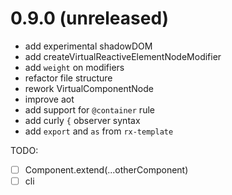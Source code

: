 # 0.9.0 (unreleased)

- add experimental shadowDOM
- add createVirtualReactiveElementNodeModifier
- add `weight` on modifiers
- refactor file structure
- rework VirtualComponentNode
- improve aot
- add support for `@container` rule
- add curly `{` observer syntax
- add `export` and `as` from `rx-template`

TODO:

- [ ] Component.extend(...otherComponent)
- [ ] cli

